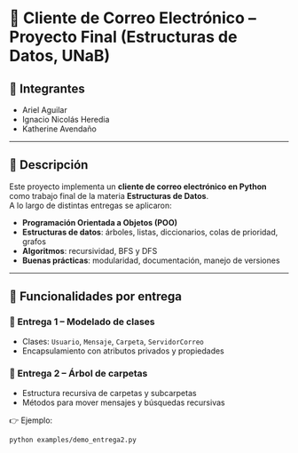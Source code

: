 # 📧 Cliente de Correo Electrónico – Proyecto Final (Estructuras de Datos, UNaB)

## 👥 Integrantes
- Ariel Aguilar  
- Ignacio Nicolás Heredia  
- Katherine Avendaño  

---

## 📌 Descripción
Este proyecto implementa un **cliente de correo electrónico en Python** como trabajo final de la materia **Estructuras de Datos**.  
A lo largo de distintas entregas se aplicaron:
- **Programación Orientada a Objetos (POO)**  
- **Estructuras de datos**: árboles, listas, diccionarios, colas de prioridad, grafos  
- **Algoritmos**: recursividad, BFS y DFS  
- **Buenas prácticas**: modularidad, documentación, manejo de versiones  

---

## 🚀 Funcionalidades por entrega

### 🔹 Entrega 1 – Modelado de clases
- Clases: `Usuario`, `Mensaje`, `Carpeta`, `ServidorCorreo`  
- Encapsulamiento con atributos privados y propiedades  

### 🔹 Entrega 2 – Árbol de carpetas
- Estructura recursiva de carpetas y subcarpetas  
- Métodos para mover mensajes y búsquedas recursivas  

👉 Ejemplo:  
```bash
python examples/demo_entrega2.py


